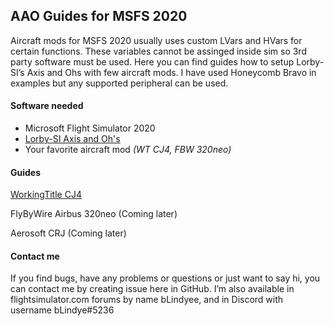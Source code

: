 ## AAO Guides for MSFS 2020 

Aircraft mods for MSFS 2020 usually uses custom LVars and HVars for certain functions. These variables cannot be assinged inside sim so 3rd party software must be used. Here you can find guides how to setup Lorby-SI’s Axis and Ohs with few aircraft mods. I have used Honeycomb Bravo in examples but any supported peripheral can be used.  

#### Software needed 

- Microsoft Flight Simulator 2020 
- [Lorby-SI Axis and Oh's](https://axisandohs.weebly.com/) 
- Your favorite aircraft mod *(WT CJ4, FBW 320neo)* 

#### Guides

[WorkingTitle CJ4](https://github.com/blindye/aao_guides/blob/main/wt_cj4/wt_cj4_guide.md)

FlyByWire Airbus 320neo (Coming later)

Aerosoft CRJ  (Coming later)

#### Contact me 

If you find bugs, have any problems or questions or just want to say hi, you can contact me by creating issue here in GitHub. I’m also available in flightsimulator.com forums by name bLindyee, and in Discord with username bLindye#5236